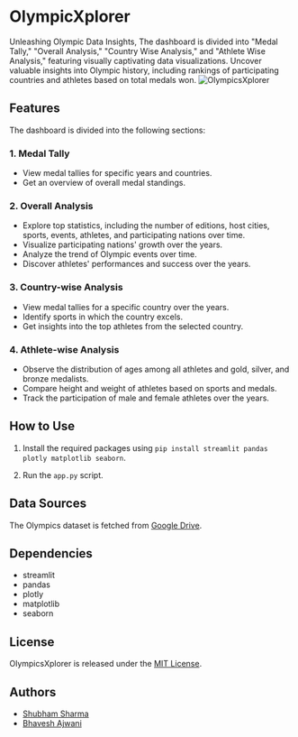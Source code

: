 # OlympicXplorer
 Unleashing Olympic Data Insights,  The dashboard is divided into "Medal Tally," "Overall Analysis," "Country Wise Analysis," and "Athlete Wise Analysis," featuring visually captivating data visualizations. Uncover valuable insights into Olympic history, including rankings of participating countries and athletes based on total medals won.
![OlympicsXplorer](https://e7.pngegg.com/pngimages/1020/402/png-clipart-2024-summer-olympics-brand-circle-area-olympic-rings-olympics-logo-text-sport.png)

## Features

The dashboard is divided into the following sections:

### 1. Medal Tally

- View medal tallies for specific years and countries.
- Get an overview of overall medal standings.

### 2. Overall Analysis

- Explore top statistics, including the number of editions, host cities, sports, events, athletes, and participating nations over time.
- Visualize participating nations' growth over the years.
- Analyze the trend of Olympic events over time.
- Discover athletes' performances and success over the years.

### 3. Country-wise Analysis

- View medal tallies for a specific country over the years.
- Identify sports in which the country excels.
- Get insights into the top athletes from the selected country.

### 4. Athlete-wise Analysis

- Observe the distribution of ages among all athletes and gold, silver, and bronze medalists.
- Compare height and weight of athletes based on sports and medals.
- Track the participation of male and female athletes over the years.

## How to Use

1. Install the required packages using `pip install streamlit pandas plotly matplotlib seaborn`.

2. Run the `app.py` script.

## Data Sources

The Olympics dataset is fetched from [Google Drive](https://drive.google.com/file/d/1sPO9yAecEmwN2d8QNZJHzoddRx5LeFG9/view?usp=sharing).

## Dependencies

- streamlit
- pandas
- plotly
- matplotlib
- seaborn

## License

OlympicsXplorer is released under the [MIT License](LICENSE).

## Authors
- [Shubham Sharma](https://github.com//shubham212001)
- [Bhavesh Ajwani](https://github.com//bhavesh1409)
